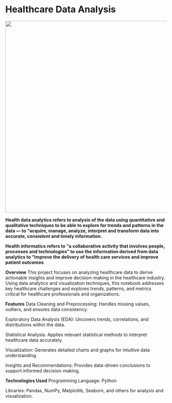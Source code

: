 # Healthcare Data Analysis

<img src="https://www.iso.org/files/live/sites/isoorg/files/news/insights/healthcare/Healthcare_Evergreen%20-%20Healthcare%20data%20analytics.svg" width="600">

**Health data analytics refers to analysis of the data using quantitative and qualitative techniques to be able to explore for trends and patterns in the data — to “acquire, manage, analyze, interpret and transform data into accurate, consistent and timely information.**

**Health informatics refers to “a collaborative activity that involves people, processes and technologies” to use the information derived from data analytics to “improve the delivery of health care services and improve patient outcomes**

**Overview**
This project focuses on analyzing healthcare data to derive actionable insights and improve decision-making in the healthcare industry. Using data analytics and visualization techniques, this notebook addresses key healthcare challenges and explores trends, patterns, and metrics critical for healthcare professionals and organizations.

**Features**
Data Cleaning and Preprocessing: Handles missing values, outliers, and ensures data consistency.

Exploratory Data Analysis (EDA): Uncovers trends, correlations, and distributions within the data.

Statistical Analysis: Applies relevant statistical methods to interpret healthcare data accurately.

Visualization: Generates detailed charts and graphs for intuitive data understanding.

Insights and Recommendations: Provides data-driven conclusions to support informed decision-making.

**Technologies Used**
Programming Language: Python

Libraries: Pandas, NumPy, Matplotlib, Seaborn, and others for analysis and visualization.
